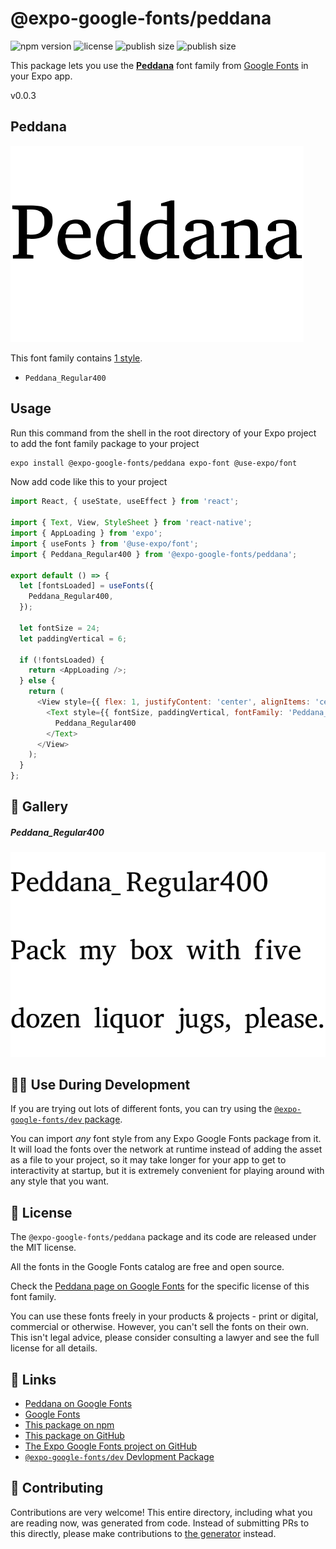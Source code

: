 # @expo-google-fonts/peddana

![npm version](https://flat.badgen.net/npm/v/@expo-google-fonts/peddana)
![license](https://flat.badgen.net/github/license/expo/google-fonts)
![publish size](https://flat.badgen.net/packagephobia/install/@expo-google-fonts/peddana)
![publish size](https://flat.badgen.net/packagephobia/publish/@expo-google-fonts/peddana)

This package lets you use the [**Peddana**](https://fonts.google.com/specimen/Peddana) font family from [Google Fonts](https://fonts.google.com/) in your Expo app.

v0.0.3

## Peddana

![Peddana](./font-family.png)

This font family contains [1 style](#-gallery).

- `Peddana_Regular400`

## Usage

Run this command from the shell in the root directory of your Expo project to add the font family package to your project
```sh
expo install @expo-google-fonts/peddana expo-font @use-expo/font
```

Now add code like this to your project
```js
import React, { useState, useEffect } from 'react';

import { Text, View, StyleSheet } from 'react-native';
import { AppLoading } from 'expo';
import { useFonts } from '@use-expo/font';
import { Peddana_Regular400 } from '@expo-google-fonts/peddana';

export default () => {
  let [fontsLoaded] = useFonts({
    Peddana_Regular400,
  });

  let fontSize = 24;
  let paddingVertical = 6;

  if (!fontsLoaded) {
    return <AppLoading />;
  } else {
    return (
      <View style={{ flex: 1, justifyContent: 'center', alignItems: 'center' }}>
        <Text style={{ fontSize, paddingVertical, fontFamily: 'Peddana_Regular400' }}>
          Peddana_Regular400
        </Text>
      </View>
    );
  }
};

```

## 🔡 Gallery

##### Peddana_Regular400
![Peddana_Regular400](./4c066d855b7652305b1b9d3d0308b0c71161bd1e83a7b4a8bdebadd005f749b6.ttf.png)


## 👩‍💻 Use During Development

If you are trying out lots of different fonts, you can try using the [`@expo-google-fonts/dev` package](https://github.com/expo/google-fonts/tree/master/font-packages/dev#readme).

You can import *any* font style from any Expo Google Fonts package from it. It will load the fonts
over the network at runtime instead of adding the asset as a file to your project, so it may take longer
for your app to get to interactivity at startup, but it is extremely convenient
for playing around with any style that you want.

## 📖 License

The `@expo-google-fonts/peddana` package and its code are released under the MIT license.

All the fonts in the Google Fonts catalog are free and open source.

Check the [Peddana page on Google Fonts](https://fonts.google.com/specimen/Peddana) for the specific license of this font family.

You can use these fonts freely in your products & projects - print or digital, commercial or otherwise. However, you can't sell the fonts on their own. This isn't legal advice, please consider consulting a lawyer and see the full license for all details.

## 🔗 Links

- [Peddana on Google Fonts](https://fonts.google.com/specimen/Peddana)
- [Google Fonts](https://fonts.google.com/)
- [This package on npm](https://www.npmjs.com/package/@expo-google-fonts/peddana)
- [This package on GitHub](https://github.com/expo/google-fonts/tree/master/font-packages/peddana)
- [The Expo Google Fonts project on GitHub](https://github.com/expo/google-fonts)
- [`@expo-google-fonts/dev` Devlopment Package](https://github.com/expo/google-fonts/tree/master/font-packages/dev)


## 🤝 Contributing

Contributions are very welcome! This entire directory, including what you are reading now, was generated from code. Instead of submitting PRs to this directly, please make contributions to [the generator](https://github.com/expo/google-fonts/tree/master/packages/generator) instead.
